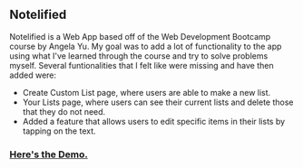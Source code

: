 
## Notelified
Notelified is a Web App based off of the Web Development Bootcamp course by Angela Yu.
My goal was to add a lot of functionality to the app using what I've learned through the course and try to solve problems myself.
Several funtionalities that I felt like were missing and have then added were:
 * Create Custom List page, where users are able to make a new list.
 * Your Lists page, where users can see their current lists and delete those that they do not need.
 * Added a feature that allows users to edit specific items in their lists by tapping on the text.

### [Here's the Demo.](https://sleepy-stream-78468.herokuapp.com/)

